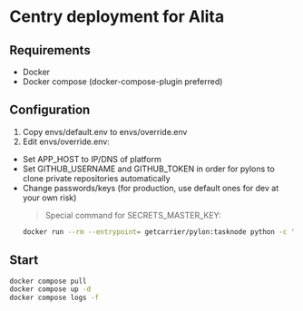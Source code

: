 # Centry deployment for Alita

## Requirements
- Docker
- Docker compose (docker-compose-plugin preferred)

## Configuration
1. Copy envs/default.env to envs/override.env
2. Edit envs/override.env:
  - Set APP_HOST to IP/DNS of platform
  - Set GITHUB_USERNAME and GITHUB_TOKEN in order for pylons to clone private repositories automatically
  - Change passwords/keys (for production, use default ones for dev at your own risk)
    > Special command for SECRETS_MASTER_KEY:
    ```sh
    docker run --rm --entrypoint= getcarrier/pylon:tasknode python -c 'from cryptography.fernet import Fernet; print(Fernet.generate_key().decode())'
    ```

## Start
```sh
docker compose pull
docker compose up -d
docker compose logs -f
```
